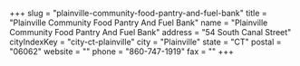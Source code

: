 +++
slug = "plainville-community-food-pantry-and-fuel-bank"
title = "Plainville Community Food Pantry And Fuel Bank"
name = "Plainville Community Food Pantry And Fuel Bank"
address = "54 South Canal Street"
cityIndexKey = "city-ct-plainville"
city = "Plainville"
state = "CT"
postal = "06062"
website = ""
phone = "860-747-1919"
fax = ""
+++
